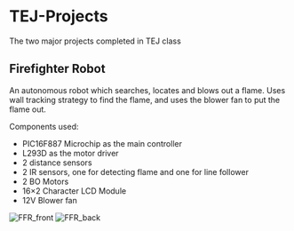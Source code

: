 # TEJ-Projects
The two major projects completed in TEJ class

## Firefighter Robot
An autonomous robot which searches, locates and blows out a flame. 
Uses wall tracking strategy to find the flame, and uses the blower fan to put the flame out. 

Components used:
- PIC16F887 Microchip as the main controller
- L293D as the motor driver
- 2 distance sensors
- 2 IR sensors, one for detecting flame and one for line follower
- 2 BO Motors
- 16×2 Character LCD Module
- 12V Blower fan

![FFR_front](https://github.com/hmolavi/TEJ-Projects/assets/75816912/1079ac49-2284-4453-aeac-fc5d43fd9359)
![FFR_back](https://github.com/hmolavi/TEJ-Projects/assets/75816912/92658e15-f5fe-4386-bdf0-9d8e47cfdb1d)

